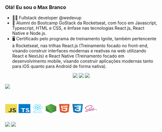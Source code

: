 ### Olá! Eu sou o Max Branco 

- 👨‍💻 Fullstack developer @wedevup
- 🚀 Alumni do Bootcamp GoStack da Rocketseat, com foco em Javascript, Typescript, HTML e CSS, e ênfase nas tecnologias React.js, React Native e Node.js.
- 🖥 Certificado pelo programa de treinamento Ignite, também pertencente à Rocketseat, nas trilhas React.js (Treinamento focado no front-end, visando construir interfaces modernas e reativas na web utilizando React e NextJs) e React Native (Treinamento focado em desenvolvimento mobile, visando construir aplicações modernas tanto para iOS quanto para Android de forma nativa).

<div align="center">
  <img height="180em" src="https://github-readme-stats.vercel.app/api?username=maxcastelobranco&show_icons=true&theme=dracula&count_private=true&include_all_commits=true" />
  <img height="180em" src="https://github-readme-stats.vercel.app/api/top-langs/?username=maxcastelobranco&layout=compact&langs_count=4&theme=dracula" />
  <img height="180em" src="https://github-readme-stats.vercel.app/api/wakatime?username=@max_castelo_branco&theme=dracula" />
</div>
  
<br/>
  
  <img src="https://wakatime.com/badge/user/ce8cee9e-d7ff-4243-bab7-276cc19eb12e.svg" />
  
<br/>
  
  ##
  
<div style="display: inline_block"><br>
  <img align="center" alt="javascript" height="30" width="40" src="https://raw.githubusercontent.com/devicons/devicon/master/icons/javascript/javascript-original.svg">
  <img align="center" alt="typescript" height="30" width="40" src="https://raw.githubusercontent.com/devicons/devicon/master/icons/typescript/typescript-original.svg">
  <img align="center" alt="react" height="30" width="40" src="https://raw.githubusercontent.com/devicons/devicon/master/icons/react/react-original-wordmark.svg">
  <img align="center" alt="node" height="30" width="40" src="https://raw.githubusercontent.com/devicons/devicon/master/icons/nodejs/nodejs-original.svg">
  <img align="center" alt="html" height="30" width="40" src="https://raw.githubusercontent.com/devicons/devicon/master/icons/html5/html5-original.svg">
  <img align="center" alt="css" height="30" width="40" src="https://raw.githubusercontent.com/devicons/devicon/master/icons/css3/css3-original.svg">
  <img align="center" alt="sass" height="30" width="40" src="https://raw.githubusercontent.com/devicons/devicon/master/icons/sass/sass-original.svg">
</div>
  
  ##
  
<div>
  <a href = "mailto:max@wedevup.com"><img src="https://img.shields.io/badge/-Gmail-%23333?style=for-the-badge&logo=gmail&logoColor=white" target="_blank"></a>
  <a href="https://www.linkedin.com/in/max-branco-414b4a161/" target="_blank"><img src="https://img.shields.io/badge/-LinkedIn-%230077B5?style=for-the-badge&logo=linkedin&logoColor=white" target="_blank"></a> 
</div>
<br/>
